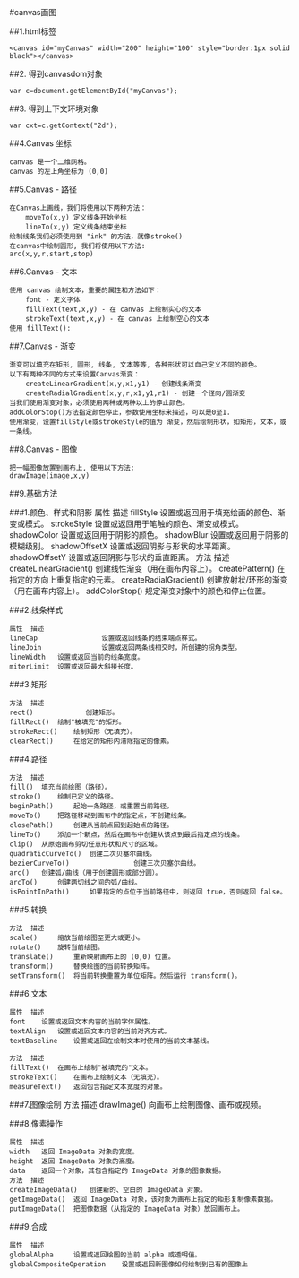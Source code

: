 #canvas画图

##1.html标签

    <canvas id="myCanvas" width="200" height="100" style="border:1px solid black"></canvas>

##2. 得到canvasdom对象

    var c=document.getElementById("myCanvas");

##3. 得到上下文环境对象

    var cxt=c.getContext("2d");

##4.Canvas 坐标

    canvas 是一个二维网格。
    canvas 的左上角坐标为 (0,0)

##5.Canvas - 路径

    在Canvas上画线，我们将使用以下两种方法：
        moveTo(x,y) 定义线条开始坐标
        lineTo(x,y) 定义线条结束坐标
    绘制线条我们必须使用到 "ink" 的方法，就像stroke()
    在canvas中绘制圆形, 我们将使用以下方法:
    arc(x,y,r,start,stop)

##6.Canvas - 文本

    使用 canvas 绘制文本，重要的属性和方法如下：
        font - 定义字体
        fillText(text,x,y) - 在 canvas 上绘制实心的文本
        strokeText(text,x,y) - 在 canvas 上绘制空心的文本
    使用 fillText():

##7.Canvas - 渐变

    渐变可以填充在矩形, 圆形, 线条, 文本等等, 各种形状可以自己定义不同的颜色。
    以下有两种不同的方式来设置Canvas渐变：
        createLinearGradient(x,y,x1,y1) - 创建线条渐变
        createRadialGradient(x,y,r,x1,y1,r1) - 创建一个径向/圆渐变
    当我们使用渐变对象，必须使用两种或两种以上的停止颜色。
    addColorStop()方法指定颜色停止，参数使用坐标来描述，可以是0至1.
    使用渐变，设置fillStyle或strokeStyle的值为 渐变，然后绘制形状，如矩形，文本，或一条线。
    
##8.Canvas - 图像

    把一幅图像放置到画布上, 使用以下方法:
    drawImage(image,x,y)

##9.基础方法

###1.颜色、样式和阴影
    属性 	描述
    fillStyle   	设置或返回用于填充绘画的颜色、渐变或模式。
    strokeStyle 	设置或返回用于笔触的颜色、渐变或模式。
    shadowColor 	设置或返回用于阴影的颜色。
    shadowBlur 	设置或返回用于阴影的模糊级别。
    shadowOffsetX 	设置或返回阴影与形状的水平距离。
    shadowOffsetY 	设置或返回阴影与形状的垂直距离。
    方法 	描述
    createLinearGradient() 	创建线性渐变（用在画布内容上）。
    createPattern() 	在指定的方向上重复指定的元素。
    createRadialGradient() 	创建放射状/环形的渐变（用在画布内容上）。
    addColorStop() 	           规定渐变对象中的颜色和停止位置。

###2.线条样式

    属性 	描述
    lineCap 	           设置或返回线条的结束端点样式。
    lineJoin 	           设置或返回两条线相交时，所创建的拐角类型。
    lineWidth 	设置或返回当前的线条宽度。
    miterLimit 	设置或返回最大斜接长度。

###3.矩形
    
    方法 	描述
    rect() 	           创建矩形。
    fillRect() 	绘制"被填充"的矩形。
    strokeRect() 	绘制矩形（无填充）。
    clearRect() 	在给定的矩形内清除指定的像素。

###4.路径

    方法 	描述
    fill() 	填充当前绘图（路径）。
    stroke() 	绘制已定义的路径。
    beginPath() 	起始一条路径，或重置当前路径。
    moveTo() 	把路径移动到画布中的指定点，不创建线条。
    closePath() 	创建从当前点回到起始点的路径。
    lineTo() 	添加一个新点，然后在画布中创建从该点到最后指定点的线条。
    clip() 	从原始画布剪切任意形状和尺寸的区域。
    quadraticCurveTo() 	创建二次贝塞尔曲线。
    bezierCurveTo() 	           创建三次贝塞尔曲线。
    arc() 	创建弧/曲线（用于创建圆形或部分圆）。
    arcTo() 	创建两切线之间的弧/曲线。
    isPointInPath() 	如果指定的点位于当前路径中，则返回 true，否则返回 false。

###5.转换

    方法 	描述
    scale() 	缩放当前绘图至更大或更小。
    rotate() 	旋转当前绘图。
    translate() 	重新映射画布上的 (0,0) 位置。
    transform() 	替换绘图的当前转换矩阵。
    setTransform() 	将当前转换重置为单位矩阵。然后运行 transform()。

###6.文本

    属性 	描述
    font 	设置或返回文本内容的当前字体属性。
    textAlign 	设置或返回文本内容的当前对齐方式。
    textBaseline 	设置或返回在绘制文本时使用的当前文本基线。

    方法 	描述
    fillText() 	在画布上绘制"被填充的"文本。
    strokeText() 	在画布上绘制文本（无填充）。
    measureText() 	返回包含指定文本宽度的对象。

###7.图像绘制
    方法 	描述
    drawImage() 	向画布上绘制图像、画布或视频。

###8.像素操作
    
    属性 	描述
    width 	返回 ImageData 对象的宽度。
    height 	返回 ImageData 对象的高度。
    data 	返回一个对象，其包含指定的 ImageData 对象的图像数据。
    方法 	描述
    createImageData() 	创建新的、空白的 ImageData 对象。
    getImageData() 	返回 ImageData 对象，该对象为画布上指定的矩形复制像素数据。
    putImageData() 	把图像数据（从指定的 ImageData 对象）放回画布上。

###9.合成

    属性 	描述
    globalAlpha 	设置或返回绘图的当前 alpha 或透明值。
    globalCompositeOperation 	设置或返回新图像如何绘制到已有的图像上